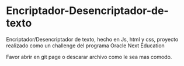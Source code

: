 # Encriptador-Desencriptador-de-texto
Encriptador/Desencriptador de texto,  hecho en Js, html y css, proyecto realizado como un challenge del programa Oracle Next Education

Favor abrir en git page o descarar archivo como le sea mas comodo.
